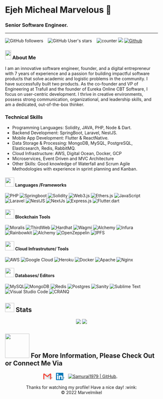 

# Ejeh Micheal Marvelous 👋
### Senior Software Engineer.
---
<img alt="GitHub followers" src="https://img.shields.io/github/followers/airondev?style=social"> &nbsp;&nbsp; <img alt="GitHub User's stars" src="https://img.shields.io/github/stars/airondev?style=social"> &nbsp;&nbsp; ![counter](https://en45p9rvivielwz.m.pipedream.net)
![](https://visitor-badge.laobi.icu/badge?page_id=Airondev.Airondev)
[![Github](https://img.shields.io/github/followers/CharalambosIoannou?label=Follow&style=social)](https://github.com/airondev)

### <img src="https://raw.githubusercontent.com/nixin72/nixin72/master/wave.gif" height="30px" width="20px"></img> About Me
I am an innovative software engineer, founder, and a digital entrepreneur with 7 years of experience and a passion for building impactful software products that solve academic and logistic problems in the community. I have successfully built two products. As the co-founder and VP of Engineering at Trafull and the founder of Eureka Online CBT Software, I focus on user-centric development. I thrive in creative environments, possess strong communication, organizational, and leadership skills, and am a dedicated, out-of-the-box thinker.

### Technical Skills
* Programming Languages: Solidity, JAVA, PHP, Node & Dart.
* Backend Development: SpringBoot, Laravel, NestJS.
* Mobile App Development: Flutter & ReactNative.
* Data Storage & Processing: MongoDB, MySQL, PostgreSQL, Elasticsearch, Redis, RabbitMQ.
* Cloud Infrastructure: AWS, Digital Ocean, Docker, GCP
* Microservices, Event Driven and MVC Architecture
* Other Skills: Good knowledge of Waterfall and Scrum Agile Methodologies with experience in sprint planning and Kanban. 


#### <img src="https://media2.giphy.com/media/QssGEmpkyEOhBCb7e1/giphy.gif?cid=ecf05e47a0n3gi1bfqntqmob8g9aid1oyj2wr3ds3mg700bl&rid=giphy.gif" height="30px" width="30px"> Languages /Frameworks
![PHP](https://img.shields.io/badge/php-%23777BB4.svg?style=for-the-badge&logo=php&logoColor=white)
![Springboot](https://img.shields.io/badge/springboot-%299814.svg?style=for-the-badge&logo=springboot&logoColor=white)
![Solidity](https://img.shields.io/badge/solidity-%2300ADD8.svg?style=for-the-badge&logo=solidity&logoColor=white)
![Web3.js](https://img.shields.io/badge/Web3.js-%2300ADD8.svg?style=for-the-badge&logo=web3&logoColor=white)
![Ethers.js](https://img.shields.io/badge/Ethers.js-%2300ADD8.svg?style=for-the-badge&logo=ether&logoColor=white)
![JavaScript](https://img.shields.io/badge/javascript-%23323330.svg?style=for-the-badge&logo=javascript&logoColor=%23F7DF1E)
![Laravel](https://img.shields.io/badge/laravel-%23FF2D20.svg?style=for-the-badge&logo=laravel&logoColor=white)
![NestJS](https://img.shields.io/badge/nestjs-%23E0234E.svg?style=for-the-badge&logo=nestjs&logoColor=white)
![NextJs](https://img.shields.io/badge/nextjs-%2335495e.svg?style=for-the-badge&logo=nextdotjs&logoColor=%234FC08D)
![Express.js](https://img.shields.io/badge/express.js-%23404d59.svg?style=for-the-badge&logo=express&logoColor=%2361DAFB)
![Flutter.dart](https://img.shields.io/badge/flutter-%2300ADD8.svg?style=for-the-badge&logo=flutter.dart&logoColor=white)


#### <img src="https://media2.giphy.com/media/QssGEmpkyEOhBCb7e1/giphy.gif?cid=ecf05e47a0n3gi1bfqntqmob8g9aid1oyj2wr3ds3mg700bl&rid=giphy.gif" height="30px" width="30px"> Blockchain Tools
![Moralis](https://img.shields.io/badge/Moralis-%23FF9900.svg?style=for-the-badge&logo=moralis&logoColor=white)
![ThirdWeb](https://img.shields.io/badge/ThirdWeb-%234285F4.svg?style=for-the-badge&logo=thirdweb&logoColor=white)
![Hardhat](https://img.shields.io/badge/hardhat-%23430098.svg?style=for-the-badge&logo=hardhat&logoColor=white)
![Wagmi](https://img.shields.io/badge/Wagmi-%230db7ed.svg?style=for-the-badge&logo=wagmi&logoColor=white)
![Alchemy](https://img.shields.io/badge/alchemy-%23D42029.svg?style=for-the-badge&logo=alchemy&logoColor=white)
![Infura](https://img.shields.io/badge/infura-%23009639.svg?style=for-the-badge&logo=infura&logoColor=white)
![Rainbowkit](https://img.shields.io/badge/rainbowkit-%230db7ed.svg?style=for-the-badge&logo=rainbowkit&logoColor=white)
![Alchemy](https://img.shields.io/badge/alchemy-%23D42029.svg?style=for-the-badge&logo=alchemy&logoColor=white)
![OpenZeppelin](https://img.shields.io/badge/openZeppelin-%23009639.svg?style=for-the-badge&logo=openZeppelin&logoColor=white)
![IPFS](https://img.shields.io/badge/ipfs-%23009639.svg?style=for-the-badge&logo=ipfs&logoColor=white)

#### <img src="https://media2.giphy.com/media/QssGEmpkyEOhBCb7e1/giphy.gif?cid=ecf05e47a0n3gi1bfqntqmob8g9aid1oyj2wr3ds3mg700bl&rid=giphy.gif" height="30px" width="30px"> Cloud Infrastruture/ Tools
![AWS](https://img.shields.io/badge/AWS-%23FF9900.svg?style=for-the-badge&logo=amazon-aws&logoColor=white)
![Google Cloud](https://img.shields.io/badge/GoogleCloud-%234285F4.svg?style=for-the-badge&logo=google-cloud&logoColor=white)
![Heroku](https://img.shields.io/badge/heroku-%23430098.svg?style=for-the-badge&logo=heroku&logoColor=white)
![Docker](https://img.shields.io/badge/docker-%230db7ed.svg?style=for-the-badge&logo=docker&logoColor=white)
![Apache](https://img.shields.io/badge/apache-%23D42029.svg?style=for-the-badge&logo=apache&logoColor=white)
![Nginx](https://img.shields.io/badge/nginx-%23009639.svg?style=for-the-badge&logo=nginx&logoColor=white)

#### <img src="https://media2.giphy.com/media/QssGEmpkyEOhBCb7e1/giphy.gif?cid=ecf05e47a0n3gi1bfqntqmob8g9aid1oyj2wr3ds3mg700bl&rid=giphy.gif" height="30px" width="30px"> Databases/ Editors
![MySQL](https://img.shields.io/badge/mysql-%2300f.svg?style=for-the-badge&logo=mysql&logoColor=white)![MongoDB](https://img.shields.io/badge/MongoDB-%234ea94b.svg?style=for-the-badge&logo=mongodb&logoColor=white)
![Redis](https://img.shields.io/badge/redis-%23DD0031.svg?style=for-the-badge&logo=redis&logoColor=white)
![Postgres](https://img.shields.io/badge/postgres-%23316192.svg?style=for-the-badge&logo=postgresql&logoColor=white)
![Sanity](https://img.shields.io/badge/Sanity-0f0f0f?&style=for-the-badge&logo=sanity&logoColor=white)
![Sublime Text](https://img.shields.io/badge/sublime_text-%23575757.svg?style=for-the-badge&logo=sublime-text&logoColor=important)
![Visual Studio Code](https://img.shields.io/badge/Visual%20Studio%20Code-0078d7.svg?style=for-the-badge&logo=visual-studio-code&logoColor=white)
![CRANQ](https://img.shields.io/badge/cranq-0078d7.svg?style=for-the-badge&logo=cranq-cranq&logoColor=orange)




## <img src="https://media0.giphy.com/media/cNZqrH5IzOG0xrlWks/giphy.gif?cid=ecf05e47map255q427en9uprqc1sb0unjq5k4fnqg5pmhhs4&rid=giphy.gif&ct=s" height="30px" width="30px"> Stats

<div align="center">
  <img src="https://github-readme-streak-stats.herokuapp.com/?user=marvelmikel&theme=algolia&background=0d1117&hide_border=true" />
  <img src="https://activity-graph.herokuapp.com/graph?username=marvelmikel&theme=react-dark"/>
</div>

## <img src='https://raw.githubusercontent.com/ShahriarShafin/ShahriarShafin/main/Assets/handshake.gif' height="80px" width="80px"> For More Information, Please Check Out or Connect Me Via
<p align="center">
  <a href="mailto:marvelmikel1997@gmail.com" >
    <img align="center" alt="marvelmikel | Gmail" width="26px" src="https://github.com/SatYu26/SatYu26/blob/master/Assets/Gmail.svg" />
  </a> &nbsp;&nbsp;
  
  <a href="https://www.linkedin.com/in/ejeh-micheal-marvelous-6735711b6" target="_blank">
    <img align="center" alt="Ejeh Micheal Marvelous | Linkedin" width="24px" src="https://github.com/SatYu26/SatYu26/blob/master/Assets/Linkedin.svg" />
  </a> &nbsp;&nbsp;
  
  <a href="https://profile-summary-for-github.herokuapp.com/user/marvelmikel" target="_blank">
    <img align="center" alt="Samurai1979 | GitHub" width="26px" src="https://upload.wikimedia.org/wikipedia/commons/thumb/a/ae/Github-desktop-logo-symbol.svg/1024px-Github-desktop-logo-symbol.svg.png" />
  </a> &nbsp;&nbsp;
<p> 

<div align="center">
  Thanks for watching my profile! Have a nice day! :wink: <br/>
  &copy; 2022 Marvelmikel
</div>


